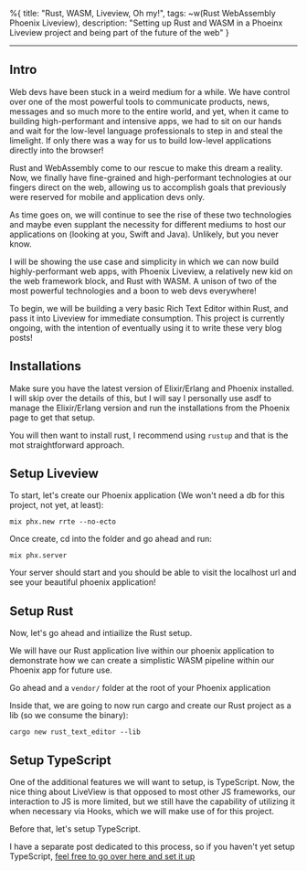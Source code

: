 %{
title: "Rust, WASM, Liveview, Oh my!",
tags: ~w(Rust WebAssembly Phoenix Liveview),
description: "Setting up Rust and WASM in a Phoeinx Liveview project and being part of the future of the web"
}

---

## Intro

Web devs have been stuck in a weird medium for a while. We have control over one of the most powerful tools to communicate products, news, messages and so much more to the entire world, and yet, when it came to building high-performant and intensive apps, we had to sit on our hands and wait for the low-level language professionals to step in and steal the limelight. If only there was a way for us to build low-level applications directly into the browser!

Rust and WebAssembly come to our rescue to make this dream a reality. Now, we finally have fine-grained and high-performant technologies at our fingers direct on the web, allowing us to accomplish goals that previously were reserved for mobile and application devs only.

As time goes on, we will continue to see the rise of these two technologies and maybe even supplant the necessity for different mediums to host our applications on (looking at you, Swift and Java). Unlikely, but you never know.

I will be showing the use case and simplicity in which we can now build highly-performant web apps, with Phoenix Liveview, a relatively new kid on the web framework block, and Rust with WASM. A unison of two of the most powerful technologies and a boon to web devs everywhere!

To begin, we will be building a very basic Rich Text Editor within Rust, and pass it into Liveview for immediate consumption. This project is currently ongoing, with the intention of eventually using it to write these very blog posts!

## Installations

Make sure you have the latest version of Elixir/Erlang and Phoenix installed. I will skip over the details of this, but I will say I personally use asdf to manage the Elixir/Erlang version and run the installations from the Phoenix page to get that setup.

You will then want to install rust, I recommend using `rustup` and that is the mot straightforward approach.

## Setup Liveview

To start, let's create our Phoenix application (We won't need a db for this project, not yet, at least):

`mix phx.new rrte --no-ecto`

Once create, cd into the folder and go ahead and run:

`mix phx.server`

Your server should start and you should be able to visit the localhost url and see your beautiful phoenix application!

## Setup Rust

Now, let's go ahead and intiailize the Rust setup.

We will have our Rust application live within our phoenix application to demonstrate how we can create a simplistic WASM pipeline within our Phoenix app for future use.

Go ahead and a `vendor/` folder at the root of your Phoenix application

Inside that, we are going to now run cargo and create our Rust project as a lib (so we consume the binary):

`cargo new rust_text_editor --lib`

## Setup TypeScript

One of the additional features we will want to setup, is TypeScript. Now, the nice thing about LiveView is that opposed to most other JS frameworks, our interaction to JS is more limited, but we still have the capability of utilizing it when necessary via Hooks, which we will make use of for this project.

Before that, let's setup TypeScript.

I have a separate post dedicated to this process, so if you haven't yet setup TypeScript, [feel free to go over here and set it up](/posts/setup-typescript-in-phoenix)
